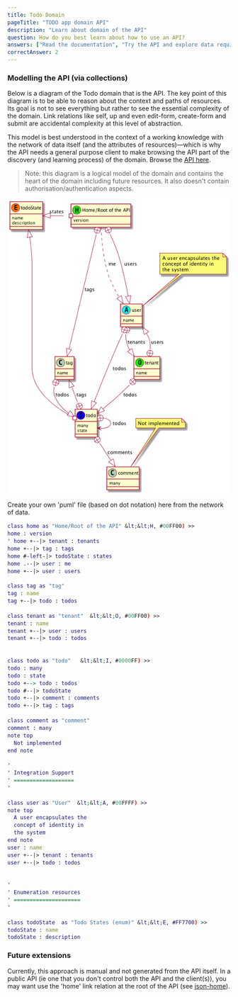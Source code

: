 ```yaml
---
title: Todo Domain
pageTitle: "TODO app domain API"
description: "Learn about domain of the API"
question: How do you best learn about how to use an API?
answers: ["Read the documentation", "Try the API and explore data required", "Build up your knowledge in the context of a map and learn the specifics of conntectedness through practice", "Trick question: all APIs are hard to learn and use"]
correctAnswer: 2
---
```


### Modelling the API (via collections)

Below is a diagram of the Todo domain that is the API. The key point of this diagram is to be able to reason about the context and paths of resources. Its goal is not to see everything but rather to see the essential complexity of the domain. Link relations like self, up and even edit-form, create-form and submit are accidental complexity at this level of abstraction.

This model is best understood in the context of a working knowledge with the network of data itself (and the attributes of resources)—which is why the API needs a general purpose client to make browsing the API part of the discovery (and learning process) of the domain. Browse the [API here](https://api.todo.semanticlink.io).

> Note: this diagram is a logical model of the domain and contains the heart of the domain including future resources. It also doesn't contain authorisation/authentication aspects.

![](todo-api.png)

<Instruction>

Create your own 'puml' file (based on dot notation) here from the network of data.

```dot
class home as "Home/Root of the API" &lt;&lt;H, #00FF00) >>
home : version
' home +--|> tenant : tenants
home +--|> tag : tags
home #-left-|> todoState : states
home .--|> user : me
home +--|> user : users

class tag as "tag"
tag : name
tag +--|> todo : todos

class tenant as "tenant"  &lt;&lt;O, #00FF00) >>
tenant : name
tenant +--|> user : users
tenant +--|> todo : todos


class todo as "todo"   &lt;&lt;I, #0000FF) >>
todo : many
todo : state
todo +--> todo : todos
todo #--|> todoState
todo +--|> comment : comments
todo +--|> tag : tags

class comment as "comment"
comment : many
note top
  Not implemented
end note

'
' Integration Support
' ===================
'

class user as "User"  &lt;&lt;A, #00FFFF) >>
note top
  A user encapsulates the
  concept of identity in
  the system
end note
user : name
user +--|> tenant : tenants
user +--|> todo : todos


'
' Enumeration resources
' =====================
'

class todoState  as "Todo States (enum)" &lt;&lt;E, #FF7700) >>
todoState : name
todoState : description

```

</Instruction>

### Future extensions

Currently, this approach is manual and not generated from the API itself. In a public API (ie one that you don't control both the API and the client(s)), you may want use the 'home' link relation at the root of the API (see [json-home](https://mnot.github.io/I-D/json-home/)).